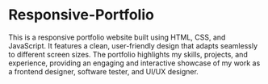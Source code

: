 # Responsive-Portfolio
This is a responsive portfolio website built using HTML, CSS, and JavaScript. It features a clean, user-friendly design that adapts seamlessly to different screen sizes. The portfolio highlights my skills, projects, and experience, providing an engaging and interactive showcase of my work as a frontend designer, software tester, and UI/UX designer.

